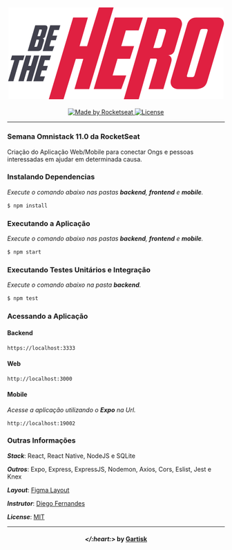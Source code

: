 <h4 align="center">
  <a href="/">
    <img alt="" title="" src="./images/logo.svg">
  </a>
</h4>
<p align="center">
  <a href="https://rocketseat.com.br">
    <img alt="Made by Rocketseat" src="https://img.shields.io/badge/made%20by-Rocketseat-purple">
  </a>
  <a href="LICENSE">
    <img alt="License" src="https://img.shields.io/badge/license-MIT-purple">
  </a>
</p>

---

### Semana Omnistack 11.0 da RocketSeat
Criação do Aplicação Web/Mobile para conectar Ongs e pessoas interessadas em ajudar em determinada causa.

### Instalando Dependencias
*Execute o comando abaixo nas pastas **backend**, **frontend** e **mobile**.*
```bash
$ npm install 
```

### Executando a Aplicação 
*Execute o comando abaixo nas pastas **backend**, **frontend** e **mobile**.*
```bash
$ npm start
```

### Executando Testes Unitários e Integração
*Execute o comando abaixo na pasta **backend**.*
```bash
$ npm test
```

### Acessando a Aplicação

#### Backend

    https://localhost:3333

#### Web
    http://localhost:3000

#### Mobile
*Acesse a aplicação utilizando o **Expo** na Url.*

    http://localhost:19002
   

### Outras Informações

***Stack***: React, React Native, NodeJS e SQLite

***Outros***: Expo, Express, ExpressJS, Nodemon, Axios, Cors, Eslist, Jest e Knex

***Layout***: 
[Figma Layout](https://www.figma.com/file/2C2yvw7jsCOGmaNUDftX9n/Be-The-Hero---OmniStack-11?node-id=0%3A1)

***Instrutor***: [Diego Fernandes](https://github.com/diego3g)

***License***: [MIT](LICENSE)

---
<h4 align="center">
<em>&lt;/:heart:&gt;</em> by <a href="https://github.com/gartisk" target="_blank">Gartisk</a>
</h4>